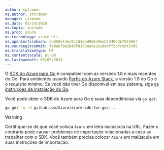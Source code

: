 ```yaml
---
author: sptramer
ms.author: sttramer
manager: carmonm
ms.date: 02/14/2018
ms.topic: include
ms.prod: azure
ms.technology: azure-cli
ms.openlocfilehash: ddd58efdbc0c2d3ded068a9bebf2466db702566f
ms.sourcegitcommit: f08abf902b48f8173aa6e261084ff2cfc9043305
ms.translationtype: HT
ms.contentlocale: pt-BR
ms.lasthandoff: 05/03/2018
---
```

O [SDK do Azure para Go](https://github.com/Azure/azure-sdk-for-go) é compatível com as versões 1.8 e mais recentes do Go. Para ambientes usando [Perfis do Azure Stack](https://docs.microsoft.com/en-us/azure/azure-stack/azure-stack-version-profiles), a versão 1.9 do Go é o requisito mínimo.
Se você não tiver Go disponível em seu sistema, siga [as instruções de instalação do Go](https://golang.org/doc/install).

Você pode obter o SDK do Azure para Go e suas dependências via `go get`.

```bash
go get -u -d github.com/Azure/azure-sdk-for-go/...
```

> [!WARNING]
> Certifique-se de que você coloca `Azure` em letra maiúscula na URL. Fazer o contrário pode causar problemas de importação relacionadas a caso ao trabalhar com o SDK. Você também precisa colocar `Azure` em maiúscula em suas instruções de importação.

